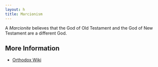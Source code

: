 ```yaml
---
layout: h
title: Marcionism
---
```

A _Marcionite_ believes that the God of Old Testament and the God of New Testament are a different God.

## More Information
- [Orthodox Wiki](https://orthodoxwiki.org/Marcionism)
